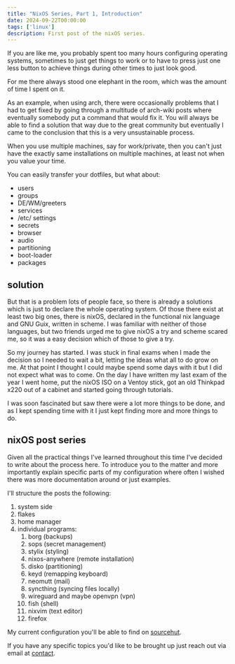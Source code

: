 ```yaml
---
title: "NixOS Series, Part 1, Introduction"
date: 2024-09-22T00:00:00
tags: ['linux']
description: First post of the nixOS series.
---
```


If you are like me, you probably spent too many hours configuring operating
systems, sometimes to just get things to work or to have to press just one less
button to achieve things during other times to just look good.

For me there always stood one elephant in the room, which was the amount of time
I spent on it.

As an example, when using arch, there were occasionally problems that I had to get
fixed by going through a multitude of arch-wiki posts where eventually somebody
put a command that would fix it.
You will always be able to find a solution that way due to the great community but
eventually I came to the conclusion that this is a very unsustainable process.

When you use multiple machines, say for work/private, then you can't just have the
exactly same installations on multiple machines, at least not when you value your
time.

You can easily transfer your dotfiles, but what about:
- users
- groups
- DE/WM/greeters
- services
- /etc/ settings
- secrets
- browser
- audio
- partitioning
- boot-loader
- packages

## solution

But that is a problem lots of people face, so there is already a solutions which
is just to declare the whole operating system. Of those there exist at least two
big ones, there is nixOS, declared in the functional nix language and GNU Guix,
written in scheme.
I was familiar with neither of those languages, but two friends urged me to give
nixOS a try and scheme scared me, so it was a easy decision which of those to
give a try.

So my journey has started. I was stuck in final exams when I made the decision
so I needed to wait a bit, letting the ideas what all to do grow on me. At that
point I thought I could maybe spend some days with it but I did not expect what
was to come.
On the day I have written my last exam of the year I went home, put the nixOS
ISO on a Ventoy stick, got an old Thinkpad x220 out of a cabinet and started
going through tutorials.

I was soon fascinated but saw there were a lot more things to be done, and as
I kept spending time with it I just kept finding more and more things to do.

## nixOS post series

Given all the practical things I've learned throughout this time I've decided to
write about the process here. To introduce you to the matter and more
importantly explain specific parts of my configuration where often I wished
there was more documentation around or just examples.

I'll structure the posts the following:
1. system side
2. flakes
3. home manager
4. individual programs:
   1. borg (backups)
   2. sops (secret management)
   3. stylix (styling)
   4. nixos-anywhere (remote installation)
   5. disko (partitioning)
   6. keyd (remapping keyboard)
   7. neomutt (mail)
   8. syncthing (syncing files locally)
   9. wireguard and maybe openvpn (vpn)
   10. fish (shell)
   11. nixvim (text editor)
   12. firefox

My current configuration you'll be able to find on
[sourcehut](https://git.sr.ht/~d-rens/nixos-dotfiles/).

If you have any specific topics you'd like to be brought up just reach out via
email at [contact](/about/#contact).

